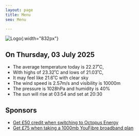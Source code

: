 ```yaml
---
layout: page
title: Menu
seo: Menu

---
```


![Logo](/images/logo.jpg){:width="832px"}

<!-- weather_marker starts -->
## On Thursday, 03 July 2025

- The average temperature today is 22.27˚C,
- With highs of 23.32˚C and lows of 21.03˚C,
- It may feel like 21.6˚C with clear sky
- The wind speed is 2.57m/s and visibility is 10000m
- The pressure is 1028hPa and humidity is 40%
- The sun will rise at 03:54 and set at 20:30

<!-- weather_marker ends -->

## Sponsors

- [Get £50 credit when switching to Octopus Energy](https://bit.ly/3oD1nnS)
- [Get £75 when taking a 1000mb YouFibre broadband plan](https://aklam.io/91zWhU?)

